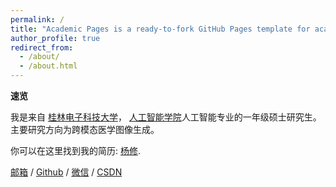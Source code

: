 ```yaml
---
permalink: /
title: "Academic Pages is a ready-to-fork GitHub Pages template for academic personal websites"
author_profile: true
redirect_from: 
  - /about/
  - /about.html
---
```


**速览**

我是来自 [桂林电子科技大学](https://www.guet.edu.cn/)， [人工智能学院](https://www.guet.edu.cn/sai/index.psp)人工智能专业的一年级硕士研究生。主要研究方向为跨模态医学图像生成。

你可以在这里找到我的简历: [杨修](../assets/Curriculum_Vitae.pdf).

[邮箱](mailto:ymz@mails.guet.edu.cn) / [Github](https://github.com/ymz1529) / [微信](../images/wechat.jpg) / [CSDN](chttps://blog.csdn.net/m0_51635888?spm=1000.2115.3001.5343)

